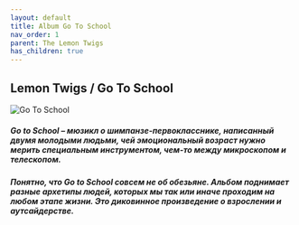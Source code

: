 ```yaml
---
layout: default
title: Album Go To School
nav_order: 1   
parent: The Lemon Twigs
has_children: true 
---  
```


## Lemon Twigs / Go To School

<p align="left">
<img alt="Go To School" src="https://github.com/januarythirtyfirst/TranslateSongs/blob/main/img/coverGoToSchool.jpg?raw=true"> 
</p> 

##### Go to School – мюзикл о шимпанзе-первокласснике, написанный двумя молодыми людьми, чей эмоциональный возраст нужно мерить специальным инструментом, чем-то между микроскопом и телескопом.  
##### Понятно, что Go to School совсем не об обезьяне. Альбом поднимает разные архетипы людей, которых мы так или иначе проходим на любом этапе жизни. Это диковинное произведение о взрослении и аутсайдерстве.
